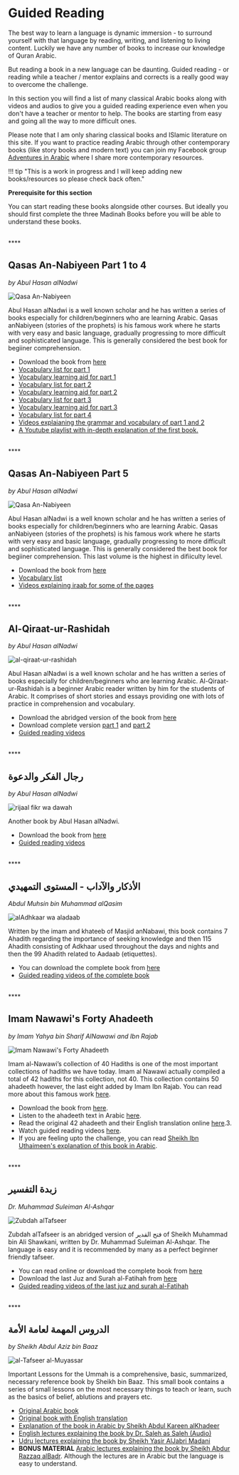 # Guided Reading

The best way to learn a language is dynamic immersion - to surround yourself with that language by reading, writing, and listening to living content. Luckily we have any number of books to increase our knowledge of Quran Arabic.

But reading a book in a new language can be daunting. Guided reading - or reading while a teacher / mentor explains and corrects is a really good way to overcome the challenge.

In this section you will find a list of many classical Arabic books along with videos and audios to give you a guided reading experience even when you don't have a teacher or mentor to help. The books are starting from easy and going all the way to more difficult ones.

Please note that I am only sharing classical books and ISlamic literature on this site. If you want to practice reading Arabic through other contemporary books (like story books and modern text) you can join my Facebook group [Adventures in Arabic](https://www.facebook.com/groups/adventures.in.arabic/) where I share more contemporary resources.

!!! tip "This is a work in progress and I will keep adding new books/resources so please check back often."


**Prerequisite for this section**

You can start reading these books alongside other courses. But ideally you should first complete the three Madinah Books before you will be able to understand these books.

<br>
****


## **Qasas An-Nabiyeen Part 1 to 4**

_by Abul Hasan alNadwi_

![Qasa An-Nabiyeen](/img/qisas-nabiyeen.jpg)

Abul Hasan alNadwi is a well known scholar and he has written a series of books especially for children/beginners who are learning Arabic. Qasas anNabiyeen (stories of the prophets) is his famous work where he starts with very easy and basic language, gradually progressing to more difficult and sophisticated language. This is generally considered the best book for begiiner comprehension.

* Download the book from [here](http://abulhasanalinadwi.org/books/Qasasun.Nabiyyeen_1-4.pdf)
* [Vocabulary list for part 1](https://archive.org/details/ArabicToEnglishVocabularyOfQasas-un-nabiyeenVolumeOne)
* [Vocabulary learning aid for part 1](https://www.memrise.com/course/1851722/qasas-an-nabiyyeen-vol-1/)
* [Vocabulary list for part 2](https://archive.org/details/Qasas-un-nabiyeenVolume2ArabicToEnglishVocabulary)
* [Vocabulary learning aid for part 2](https://www.memrise.com/course/111812/qasas-vol-2-with-typing/)
* [Vocabulary list for part 3](https://archive.org/details/ArabicToEnglishVocabularyOfQasas-un-nabiyeenVolumeThree)
* [Vocabulary learning aid for part 3](https://www.memrise.com/course/1344027/qasas-un-nabiyeen-part-3/)
* [Vocabulary list for part 4](https://archive.org/details/QASASUNNABIYEENVOLUME4)
* [Videos explaianing the grammar and vocabulary of part 1 and 2](https://www.youtube.com/watch?v=B9frMP0IfgE&list=PLBllLYJwCEF8H1n-lTB635VqmLcU3ZqBi)
* [A Youtube playlist with in-depth explanation of the first book.](https://www.youtube.com/watch?v=bXdYFJm4eAE&list=PLzn0qdi6JpduA_Vp7eglKKs8eDGjqYdd3)


<br>
****

## **Qasas An-Nabiyeen Part 5**

_by Abul Hasan alNadwi_

![Qasa An-Nabiyeen](/img/qisas-nabiyeen.jpg)

Abul Hasan alNadwi is a well known scholar and he has written a series of books especially for children/beginners who are learning Arabic. Qasas anNabiyeen (stories of the prophets) is his famous work where he starts with very easy and basic language, gradually progressing to more difficult and sophisticated language. This is generally considered the best book for begiiner comprehension. This last volume is the highest in difiiculty level.

* Download the book from [here](http://abulhasanalinadwi.org/books/seerat%20khatimun%20nabiyyeen.pdf)
* [Vocabulary list](https://archive.org/details/arabictoenglishvocabularyofqasas-un-nabiyeenvolume5-160709195901)
* [Videos explaining iraab for some of the pages](https://www.youtube.com/watch?v=PvIIQJ5T7MU)


<br>
****

## **Al-Qiraat-ur-Rashidah**

_by Abul Hasan alNadwi_

![al-qiraat-ur-rashidah](/img/Al-Qiratu-Rashida-1.jpg)

Abul Hasan alNadwi is a well known scholar and he has written a series of books especially for children/beginners who are learning Arabic. Al-Qiraat-ur-Rashidah is a beginner Arabic reader written by him for the students of Arabic. It comprises of short stories and essays providing one with lots of practice in comprehension and vocabulary.

* Download the abridged version of the book from [here](https://ia802905.us.archive.org/0/items/WAQ108911/108911.pdf)
* Download complete version [part 1](https://abulhasanalinadwi.org/books/al-qiratur-rashida-1-2/) and [part 2](https://abulhasanalinadwi.org/books/al-qiratur-rashida/)
* [Guided reading videos](https://www.youtube.com/watch?v=8bWVZvd-eHw&list=PLyo54InWsoTYvkxFcC_EJVV9h8Ny-4K3H)


<br>
****

## **رجال الفكر والدعوة**

_by Abul Hasan alNadwi_

![rijaal fikr wa dawah](/img/rijaal-fikr-dawah.jpg)

Another book by Abul Hasan alNadwi.

* Download the book from [here](http://ia902205.us.archive.org/34/items/rfwdfi/rfwdfi.pdf)
* [Guided reading videos](https://www.youtube.com/watch?v=JJhZ8NmFuGg&list=PL7C66A7F9199857E4&fbclid=IwAR0B8cDKR3px8QnsWtasfIwt7pcRnKGEJapZg0h-ZoqJ-Y-RTr9hnOAjsMM)


<br>
****


## **الأذكار والآداب - المستوى التمهيدي**

_Abdul Muhsin bin Muhammad alQasim_

![alAdhkaar wa aladaab](/img/adhkar-wa-aladaab.png)

Written by the imam and khateeb of Masjid anNabawi, this book contains 7 Ahadith regarding the importance of seeking knowledge and then 115 Ahadith consisting of Adkhaar used throughout the days and nights and then the 99 Ahadith related to Aadaab (etiquettes).

* You can download the complete book from [here](https://quran-mn.com/v2/index.php/ar/motoon-home/motoon-books-home/mustawa-0.html)
* [Guided reading videos of the complete book](https://www.youtube.com/playlist?list=PLyo54InWsoTYET5Be0I4hVlL7snQBIlMO)


<br>
****

## **Imam Nawawi's Forty Ahadeeth**

_by Imam Yahya bin Sharif AlNawawi and Ibn Rajab_

![Imam Nawawi's Forty Ahadeeth](/img/40-ahadeeth-nawawi.jpg)

Imam al-Nawawi’s collection of 40 Hadiths is one of the most important collections of hadiths we have today. Imam al Nawawi actually compiled a total of 42 hadiths for this collection, not 40. This collection contains 50 ahadeeth however, the last eight added by Imam Ibn Rajab. You can read more about this famous work [here](https://40hadithnawawi.com/posts/the-collection/).

* Download the book from [here](https://pathway-to-arabic.s3-us-west-2.amazonaws.com/40-ahadeeth-nawawi-arabic-text.pdf).
* Listen to the ahadeeth text in Arabic [here](https://archive.org/details/AlArba3onAnnawawia/01.mp3).
* Read the original 42 ahadeeth and their English translation online [here](https://40hadithnawawi.com/).3. 
* Watch guided reading videos [here](https://www.youtube.com/playlist?list=PLyo54InWsoTaD4y9R03p8yarly606WSec).
* If you are feeling upto the challenge, you can read [Sheikh Ibn Uthaimeen's explanation of this book in Arabic](/reading/independent-reading/#شرح-اللأربعين-النووية-للعثيمين).


<br>
****


## **زبدة التفسير**

_Dr. Muhammad Suleiman Al-Ashqar_

![Zubdah alTafseer](/img/zubdah-tafseer.png)

Zubdah alTafseer is an abridged version of فتح القدير of Sheikh Muhammad bin Ali Shawkani, written by Dr. Muhammad Suleiman Al-Ashqar. The language is easy and it is recommended by many as a perfect beginner friendly tafseer.

* You can read online or download the complete book from [here](https://islamhouse.com/ar/books/398614/)
* Download the last Juz and Surah al-Fatihah from [here](https://drive.google.com/file/d/1npd6LapINnBDSFKGCN3poprM28jFdbv8/view)
* [Guided reading videos of the last juz and surah al-Fatihah](https://www.youtube.com/playlist?list=PLLR4KhKkm2c9-LZAqxA6NQeWmltSziXVK)


<br>
****


## **الدروس المهمة لعامة الأمة**

_by Sheikh Abdul Aziz bin Baaz_

![al-Tafseer al-Muyassar](/img/duroos-muhimmah.jpg)

Important Lessons for the Ummah is a comprehensive, basic, summarized, necessary reference book by Sheikh bin Baaz. This small book contains a series of small lessons on the most necessary things to teach or learn, such as the basics of belief, ablutions and prayers etc.

* [Original Arabic book](https://archive.org/details/FP102407/page/n5)
* [Original book with English translation](https://islamhouse.com/ar/books/51785/)
* [Explanation of the book in Arabic by Sheikh Abdul Kareen alKhadeer](https://shkhudheir.com/files/%D8%A7%D9%84%D8%AF%D8%B1%D9%88%D8%B3%20%D8%A7%D9%84%D9%85%D9%87%D9%85%D8%A9%20-%20%D9%86%D8%B3%D8%AE%D8%A9%20%D9%83%D8%A7%D9%85%D9%84%D8%A9.pdf)
* [English lectures explaining the book by Dr. Saleh as Saleh (Audio)](https://abdurrahman.org/2014/11/15/important-lessons-for-the-ummah-shaykh-ibn-baaz-dr-saleh-as-saleh/)
* [Udru lectures explaining the book by Sheikh Yasir AlJabri Madani](https://www.youtube.com/playlist?list=PLmHt8q6lkKBTN9NpaAgRx5edBdb4mrHGa)
* __BONUS MATERIAL__ [Arabic lectures explaining the book by Sheikh Abdur Razzaq alBadr](https://www.youtube.com/playlist?list=PLI5jAYjTi9UBvA-J3tWwizcQAYOtS5xSr). Although the lectures are in Arabic but the language is easy to understand.


<br><br><br>